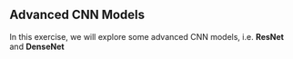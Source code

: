 ## Advanced CNN Models

In this exercise, we will explore some advanced CNN models, i.e. **ResNet** and **DenseNet**
